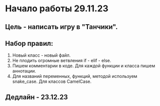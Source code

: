 # Начало работы 29.11.23
## Цель - написать игру в "Танчики".
## Набор правил:
1. Новый класс - новый файл.
2. Не плодить огромные ветвления if - elif - else.
3. Пишем комментарии в коде. Для каждой функции и класса пишем аннотации.
4. Для названий переменных, функций, методой используем snake_case. Для классов CamelCase. 

## Дедлайн - 23.12.23

